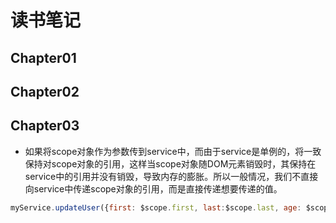 # 读书笔记

## Chapter01

## Chapter02

## Chapter03

- 如果将scope对象作为参数传到service中，而由于service是单例的，将一致保持对scope对象的引用，这样当scope对象随DOM元素销毁时，其保持在service中的引用并没有销毁，导致内存的膨胀。所以一般情况，我们不直接向service中传递scope对象的引用，而是直接传递想要传递的值。
```javascript
myService.updateUser({first: $scope.first, last:$scope.last, age: $scope.age});
```

